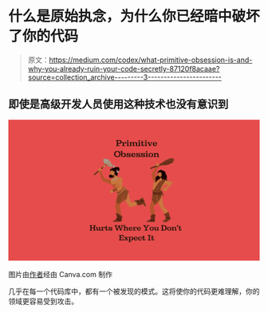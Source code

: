 # 什么是原始执念，为什么你已经暗中破坏了你的代码

> 原文：<https://medium.com/codex/what-primitive-obsession-is-and-why-you-already-ruin-your-code-secretly-87120f8acaae?source=collection_archive---------3----------------------->

## 即使是高级开发人员使用这种技术也没有意识到

![](img/165f6ec3deef5f6cd6a35ef8f8e5fa99.png)

图片由[作者](http://www.arnoldcode.com)经由 Canva.com 制作

几乎在每一个代码库中，都有一个被发现的模式。这将使你的代码更难理解，你的领域更容易受到攻击。